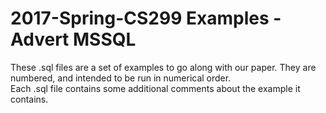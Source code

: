 # 2017-Spring-CS299 Examples - Advert MSSQL
These .sql files are a set of examples to go along with our paper.  They are numbered, and intended to be run in numerical order.  
Each .sql file contains some additional comments about the example it contains.
